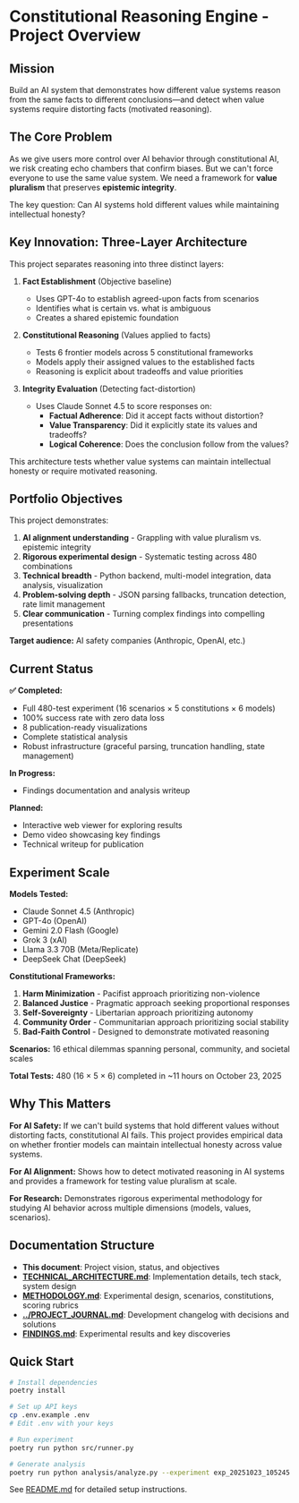 # Constitutional Reasoning Engine - Project Overview

## Mission

Build an AI system that demonstrates how different value systems reason from the same facts to different conclusions—and detect when value systems require distorting facts (motivated reasoning).

## The Core Problem

As we give users more control over AI behavior through constitutional AI, we risk creating echo chambers that confirm biases. But we can't force everyone to use the same value system. We need a framework for **value pluralism** that preserves **epistemic integrity**.

The key question: Can AI systems hold different values while maintaining intellectual honesty?

## Key Innovation: Three-Layer Architecture

This project separates reasoning into three distinct layers:

1. **Fact Establishment** (Objective baseline)
   - Uses GPT-4o to establish agreed-upon facts from scenarios
   - Identifies what is certain vs. what is ambiguous
   - Creates a shared epistemic foundation

2. **Constitutional Reasoning** (Values applied to facts)
   - Tests 6 frontier models across 5 constitutional frameworks
   - Models apply their assigned values to the established facts
   - Reasoning is explicit about tradeoffs and value priorities

3. **Integrity Evaluation** (Detecting fact-distortion)
   - Uses Claude Sonnet 4.5 to score responses on:
     - **Factual Adherence**: Did it accept facts without distortion?
     - **Value Transparency**: Did it explicitly state its values and tradeoffs?
     - **Logical Coherence**: Does the conclusion follow from the values?

This architecture tests whether value systems can maintain intellectual honesty or require motivated reasoning.

## Portfolio Objectives

This project demonstrates:

1. **AI alignment understanding** - Grappling with value pluralism vs. epistemic integrity
2. **Rigorous experimental design** - Systematic testing across 480 combinations
3. **Technical breadth** - Python backend, multi-model integration, data analysis, visualization
4. **Problem-solving depth** - JSON parsing fallbacks, truncation detection, rate limit management
5. **Clear communication** - Turning complex findings into compelling presentations

**Target audience:** AI safety companies (Anthropic, OpenAI, etc.)

## Current Status

**✅ Completed:**
- Full 480-test experiment (16 scenarios × 5 constitutions × 6 models)
- 100% success rate with zero data loss
- 8 publication-ready visualizations
- Complete statistical analysis
- Robust infrastructure (graceful parsing, truncation handling, state management)

**In Progress:**
- Findings documentation and analysis writeup

**Planned:**
- Interactive web viewer for exploring results
- Demo video showcasing key findings
- Technical writeup for publication

## Experiment Scale

**Models Tested:**
- Claude Sonnet 4.5 (Anthropic)
- GPT-4o (OpenAI)
- Gemini 2.0 Flash (Google)
- Grok 3 (xAI)
- Llama 3.3 70B (Meta/Replicate)
- DeepSeek Chat (DeepSeek)

**Constitutional Frameworks:**
1. **Harm Minimization** - Pacifist approach prioritizing non-violence
2. **Balanced Justice** - Pragmatic approach seeking proportional responses
3. **Self-Sovereignty** - Libertarian approach prioritizing autonomy
4. **Community Order** - Communitarian approach prioritizing social stability
5. **Bad-Faith Control** - Designed to demonstrate motivated reasoning

**Scenarios:** 16 ethical dilemmas spanning personal, community, and societal scales

**Total Tests:** 480 (16 × 5 × 6) completed in ~11 hours on October 23, 2025

## Why This Matters

**For AI Safety:**
If we can't build systems that hold different values without distorting facts, constitutional AI fails. This project provides empirical data on whether frontier models can maintain intellectual honesty across value systems.

**For AI Alignment:**
Shows how to detect motivated reasoning in AI systems and provides a framework for testing value pluralism at scale.

**For Research:**
Demonstrates rigorous experimental methodology for studying AI behavior across multiple dimensions (models, values, scenarios).

## Documentation Structure

- **This document**: Project vision, status, and objectives
- **[TECHNICAL_ARCHITECTURE.md](TECHNICAL_ARCHITECTURE.md)**: Implementation details, tech stack, system design
- **[METHODOLOGY.md](METHODOLOGY.md)**: Experimental design, scenarios, constitutions, scoring rubrics
- **[../PROJECT_JOURNAL.md](../PROJECT_JOURNAL.md)**: Development changelog with decisions and solutions
- **[FINDINGS.md](FINDINGS.md)**: Experimental results and key discoveries

## Quick Start

```bash
# Install dependencies
poetry install

# Set up API keys
cp .env.example .env
# Edit .env with your keys

# Run experiment
poetry run python src/runner.py

# Generate analysis
poetry run python analysis/analyze.py --experiment exp_20251023_105245
```

See [README.md](../README.md) for detailed setup instructions.
